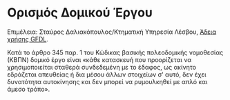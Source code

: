 # Ορισμός Δομικού Έργου

Επιμέλεια: Σταύρος Δαλιακόπουλος/Κτηματική Υπηρεσία Λέσβου, [Άδεια χρήσης GFDL](http://www.gnu.org/licenses/fdl.html).

Κατά το άρθρο 345 παρ. 1 του Κώδικας βασικής πολεοδομικής νομοθεσίας (ΚΒΠΝ) δομικό έργο είναι «κάθε κατασκευή που προορίζεται να χρησιμοποιείται σταθερά συνδεδεμένη με το έδαφος, ως ακίνητο εδράζεται απευθείας ή δια μέσου άλλων στοιχείων σ' αυτό, δεν έχει δυνατότητα αυτοκίνησης και δεν μπορεί να ρυμουλκηθεί με απλό και άμεσο τρόπο».
